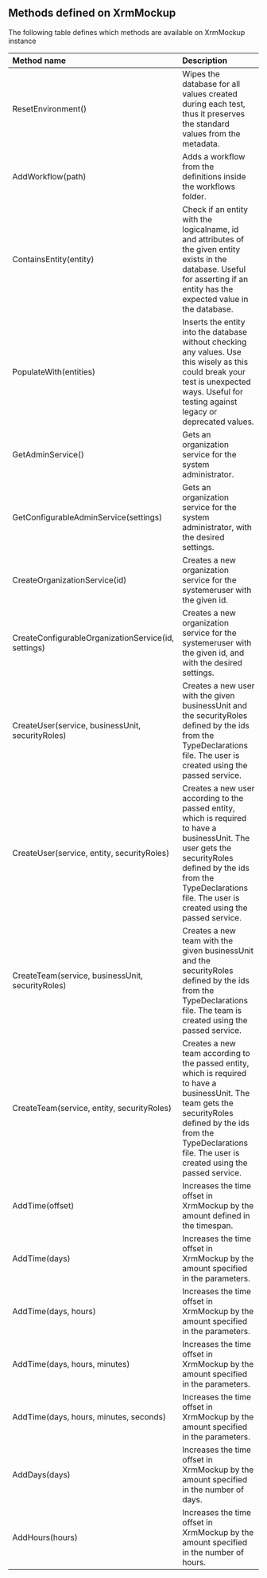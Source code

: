 Methods defined on XrmMockup
----------------------------
The following table defines which methods are available on XrmMockup instance

| Method name                                         | Description   
| :-                                                  |:-             
| ResetEnvironment()                                  | Wipes the database for all values created during each test, thus it preserves the standard values from the metadata.
| AddWorkflow(path)                                   | Adds a workflow from the definitions inside the workflows folder.
| ContainsEntity(entity)                              | Check if an entity with the logicalname, id and attributes of the given entity exists in the database. Useful for asserting if an entity has the expected value in the database.
| PopulateWith(entities)                              | Inserts the entity into the database without checking any values. Use this wisely as this could break your test is unexpected ways. Useful for testing against legacy or deprecated values.
| GetAdminService()                                   | Gets an organization service for the system administrator.
| GetConfigurableAdminService(settings)               | Gets an organization service for the system administrator, with the desired settings.
| CreateOrganizationService(id)                       | Creates a new organization service for the systemeruser with the given id.
| CreateConfigurableOrganizationService(id, settings) | Creates a new organization service for the systemeruser with the given id, and with the desired settings.
| CreateUser(service, businessUnit, securityRoles)    | Creates a new user with the given businessUnit and the securityRoles defined by the ids from the TypeDeclarations file. The user is created using the passed service.
| CreateUser(service, entity, securityRoles)          | Creates a new user according to the passed entity, which is required to have a businessUnit. The user gets the securityRoles defined by the ids from the TypeDeclarations file. The user is created using the passed service.
| CreateTeam(service, businessUnit, securityRoles)    | Creates a new team with the given businessUnit and the securityRoles defined by the ids from the TypeDeclarations file. The team is created using the passed service.
| CreateTeam(service, entity, securityRoles)          | Creates a new team according to the passed entity, which is required to have a businessUnit. The team gets the securityRoles defined by the ids from the TypeDeclarations file. The user is created using the passed service.
| AddTime(offset)                                     | Increases the time offset in XrmMockup by the amount defined in the timespan.
| AddTime(days)                                       | Increases the time offset in XrmMockup by the amount specified in the parameters.
| AddTime(days, hours)                                | Increases the time offset in XrmMockup by the amount specified in the parameters.
| AddTime(days, hours, minutes)                       | Increases the time offset in XrmMockup by the amount specified in the parameters.
| AddTime(days, hours, minutes, seconds)              | Increases the time offset in XrmMockup by the amount specified in the parameters.
| AddDays(days)                                       | Increases the time offset in XrmMockup by the amount specified in the number of days.
| AddHours(hours)                                     | Increases the time offset in XrmMockup by the amount specified in the number of hours.
     